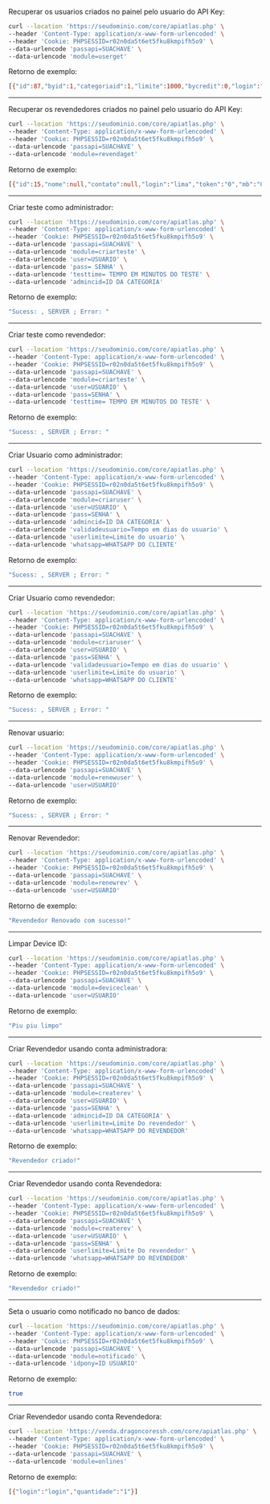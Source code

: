 Recuperar os usuarios criados no painel pelo usuario do API Key:

```sh
curl --location 'https://seudominio.com/core/apiatlas.php' \
--header 'Content-Type: application/x-www-form-urlencoded' \
--header 'Cookie: PHPSESSID=r02n0da5t6et5fku8kmpifh5o9' \
--data-urlencode 'passapi=SUACHAVE' \
--data-urlencode 'module=userget'
```

Retorno de exemplo: 

```sh
[{"id":87,"byid":1,"categoriaid":1,"limite":1000,"bycredit":0,"login":"lima","senha":"lima","mainid":"NULL","expira":"2025-06-04 15:33:37","lastview":"","status":"Online","valormensal":"","notificado":"nao","whatsapp":"","uuid":""}]
```

---------------------------------------

Recuperar os revendedores criados no painel pelo usuario do API Key:

```sh
curl --location 'https://seudominio.com/core/apiatlas.php' \
--header 'Content-Type: application/x-www-form-urlencoded' \
--header 'Cookie: PHPSESSID=r02n0da5t6et5fku8kmpifh5o9' \
--data-urlencode 'passapi=SUACHAVE' \
--data-urlencode 'module=revendaget'
```

Retorno de exemplo: 

```sh
[{"id":15,"nome":null,"contato":null,"login":"lima","token":"0","mb":"0","senha":"lima","byid":"1","mainid":"0","accesstoken":null,"valorusuario":null,"valorrevenda":null,"idtelegram":null,"tempo":null,"tokenvenda":"0","acesstokenpaghiper":null,"formadepag":"1","tokenpaghiper":null,"whatsapp":""}]
```

---------------------------------------

Criar teste como administrador:

```sh
curl --location 'https://seudominio.com/core/apiatlas.php' \
--header 'Content-Type: application/x-www-form-urlencoded' \
--header 'Cookie: PHPSESSID=r02n0da5t6et5fku8kmpifh5o9' \
--data-urlencode 'passapi=SUACHAVE' \
--data-urlencode 'module=criarteste' \
--data-urlencode 'user=USUARIO' \
--data-urlencode 'pass= SENHA' \
--data-urlencode 'testtime= TEMPO EM MINUTOS DO TESTE' \
--data-urlencode 'admincid=ID DA CATEGORIA'
```

Retorno de exemplo: 

```sh
"Sucess: , SERVER ; Error: "
```

---------------------------------------

Criar teste como revendedor:

```sh
curl --location 'https://seudominio.com/core/apiatlas.php' \
--header 'Content-Type: application/x-www-form-urlencoded' \
--header 'Cookie: PHPSESSID=r02n0da5t6et5fku8kmpifh5o9' \
--data-urlencode 'passapi=SUACHAVE' \
--data-urlencode 'module=criarteste' \
--data-urlencode 'user=USUARIO' \
--data-urlencode 'pass=SENHA' \
--data-urlencode 'testtime= TEMPO EM MINUTOS DO TESTE' \
```

Retorno de exemplo: 

```sh
"Sucess: , SERVER ; Error: "
```

---------------------------------------

Criar Usuario como administrador:

```sh
curl --location 'https://seudominio.com/core/apiatlas.php' \
--header 'Content-Type: application/x-www-form-urlencoded' \
--header 'Cookie: PHPSESSID=r02n0da5t6et5fku8kmpifh5o9' \
--data-urlencode 'passapi=SUACHAVE' \
--data-urlencode 'module=criaruser' \
--data-urlencode 'user=USUARIO' \
--data-urlencode 'pass=SENHA' \
--data-urlencode 'admincid=ID DA CATEGORIA' \
--data-urlencode 'validadeusuario=Tempo em dias do usuario' \
--data-urlencode 'userlimite=Limite do usuario' \
--data-urlencode 'whatsapp=WHATSAPP DO CLIENTE'
```

Retorno de exemplo: 

```sh
"Sucess: , SERVER ; Error: "
```

---------------------------------------

Criar Usuario como revendedor:

```sh
curl --location 'https://seudominio.com/core/apiatlas.php' \
--header 'Content-Type: application/x-www-form-urlencoded' \
--header 'Cookie: PHPSESSID=r02n0da5t6et5fku8kmpifh5o9' \
--data-urlencode 'passapi=SUACHAVE' \
--data-urlencode 'module=criaruser' \
--data-urlencode 'user=USUARIO' \
--data-urlencode 'pass=SENHA' \
--data-urlencode 'validadeusuario=Tempo em dias do usuario' \
--data-urlencode 'userlimite=Limite do usuario' \
--data-urlencode 'whatsapp=WHATSAPP DO CLIENTE'
```

Retorno de exemplo: 

```sh
"Sucess: , SERVER ; Error: "
```

---------------------------------------

Renovar usuario:

```sh
curl --location 'https://seudominio.com/core/apiatlas.php' \
--header 'Content-Type: application/x-www-form-urlencoded' \
--header 'Cookie: PHPSESSID=r02n0da5t6et5fku8kmpifh5o9' \
--data-urlencode 'passapi=SUACHAVE' \
--data-urlencode 'module=renewuser' \
--data-urlencode 'user=USUARIO'
```

Retorno de exemplo: 

```sh
"Sucess: , SERVER ; Error: "
```

---------------------------------------

Renovar Revendedor:

```sh
curl --location 'https://seudominio.com/core/apiatlas.php' \
--header 'Content-Type: application/x-www-form-urlencoded' \
--header 'Cookie: PHPSESSID=r02n0da5t6et5fku8kmpifh5o9' \
--data-urlencode 'passapi=SUACHAVE' \
--data-urlencode 'module=renewrev' \
--data-urlencode 'user=USUARIO'
```

Retorno de exemplo: 

```sh
"Revendedor Renovado com sucesso!"
```

---------------------------------------

Limpar Device ID:

```sh
curl --location 'https://seudominio.com/core/apiatlas.php' \
--header 'Content-Type: application/x-www-form-urlencoded' \
--header 'Cookie: PHPSESSID=r02n0da5t6et5fku8kmpifh5o9' \
--data-urlencode 'passapi=SUACHAVE' \
--data-urlencode 'module=deviceclean' \
--data-urlencode 'user=USUARIO'
```

Retorno de exemplo: 

```sh
"Piu piu limpo"
```

---------------------------------------

Criar Revendedor usando conta administradora:

```sh
curl --location 'https://seudominio.com/core/apiatlas.php' \
--header 'Content-Type: application/x-www-form-urlencoded' \
--header 'Cookie: PHPSESSID=r02n0da5t6et5fku8kmpifh5o9' \
--data-urlencode 'passapi=SUACHAVE' \
--data-urlencode 'module=createrev' \
--data-urlencode 'user=USUARIO' \
--data-urlencode 'pass=SENHA' \
--data-urlencode 'admincid=ID DA CATEGORIA' \
--data-urlencode 'userlimite=Limite Do revendedor' \
--data-urlencode 'whatsapp=WHATSAPP DO REVENDEDOR'
```

Retorno de exemplo: 

```sh
"Revendedor criado!"
```

---------------------------------------

Criar Revendedor usando conta Revendedora:

```sh
curl --location 'https://seudominio.com/core/apiatlas.php' \
--header 'Content-Type: application/x-www-form-urlencoded' \
--header 'Cookie: PHPSESSID=r02n0da5t6et5fku8kmpifh5o9' \
--data-urlencode 'passapi=SUACHAVE' \
--data-urlencode 'module=createrev' \
--data-urlencode 'user=USUARIO' \
--data-urlencode 'pass=SENHA' \
--data-urlencode 'userlimite=Limite Do revendedor' \
--data-urlencode 'whatsapp=WHATSAPP DO REVENDEDOR'
```

Retorno de exemplo: 

```sh
"Revendedor criado!"
```

---------------------------------------

Seta o usuario como notificado no banco de dados:

```sh
curl --location 'https://seudominio.com/core/apiatlas.php' \
--header 'Content-Type: application/x-www-form-urlencoded' \
--header 'Cookie: PHPSESSID=r02n0da5t6et5fku8kmpifh5o9' \
--data-urlencode 'passapi=SUACHAVE' \
--data-urlencode 'module=notificado' \
--data-urlencode 'idpony=ID USUARIO'
```

Retorno de exemplo: 

```sh
true
```
---------------------------------------

Criar Revendedor usando conta Revendedora:

```sh
curl --location 'https://venda.dragoncoressh.com/core/apiatlas.php' \
--header 'Content-Type: application/x-www-form-urlencoded' \
--header 'Cookie: PHPSESSID=r02n0da5t6et5fku8kmpifh5o9' \
--data-urlencode 'passapi=SUACHAVE' \
--data-urlencode 'module=onlines'
```

Retorno de exemplo: 

```sh
[{"login":"login","quantidade":"1"}]
```

